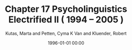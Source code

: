 ---
layout: post
title: Chapter 17 Psycholinguistics Electrified II ( 1994 – 2005 )

date: 1996-01-01 00:00
author: Kutas, Marta and Petten, Cyma K Van and Kluender, Robert
journal: Handbook of Psycholinguistics

year: 2006
---